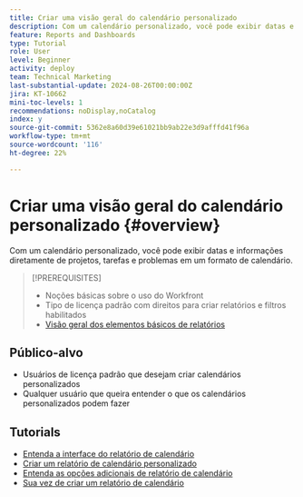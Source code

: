 ```yaml
---
title: Criar uma visão geral do calendário personalizado
description: Com um calendário personalizado, você pode exibir datas e informações diretamente de projetos, tarefas e problemas em um formato de calendário.
feature: Reports and Dashboards
type: Tutorial
role: User
level: Beginner
activity: deploy
team: Technical Marketing
last-substantial-update: 2024-08-26T00:00:00Z
jira: KT-10662
mini-toc-levels: 1
recommendations: noDisplay,noCatalog
index: y
source-git-commit: 5362e8a60d39e61021bb9ab22e3d9afffd41f96a
workflow-type: tm+mt
source-wordcount: '116'
ht-degree: 22%

---
```



# Criar uma visão geral do calendário personalizado {#overview}

Com um calendário personalizado, você pode exibir datas e informações diretamente de projetos, tarefas e problemas em um formato de calendário.

>[!PREREQUISITES]
>
>* Noções básicas sobre o uso do Workfront
>* Tipo de licença padrão com direitos para criar relatórios e filtros habilitados
>* [Visão geral dos elementos básicos de relatórios](https://experienceleague.adobe.com/?recommended=Workfront-U-1-2022.1.reporting?lang=pt-BR)


## Público-alvo

* Usuários de licença padrão que desejam criar calendários personalizados
* Qualquer usuário que queira entender o que os calendários personalizados podem fazer

## Tutorials

* [Entenda a interface do relatório de calendário](tour-of-the-interface.md)
* [Criar um relatório de calendário personalizado](creating-custom-calendars.md)
* [Entenda as opções adicionais de relatório de calendário](additional-calendar-options.md)
* [Sua vez de criar um relatório de calendário](your-turn-to-create-a-calendar.md)

